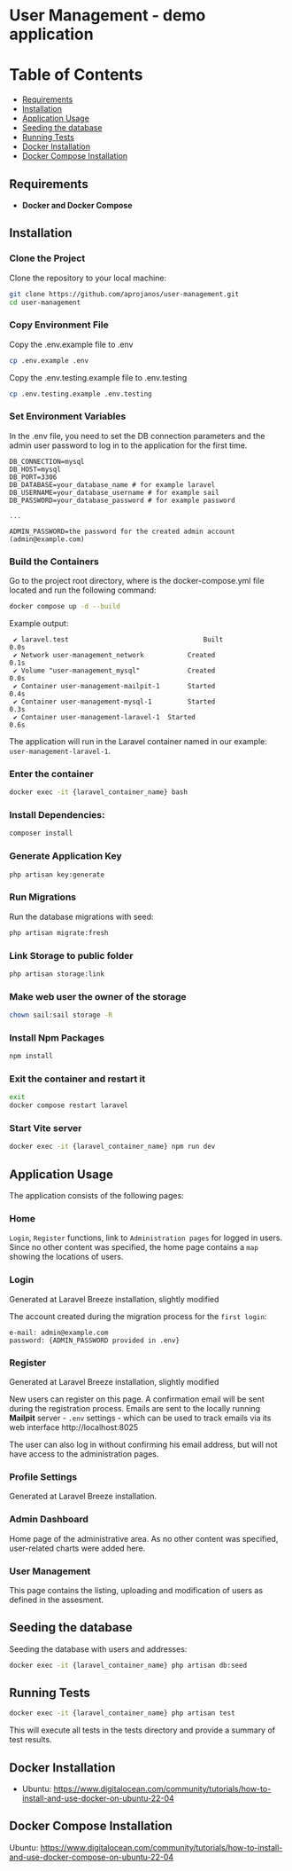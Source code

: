 # User Management - demo application

# Table of Contents

- [Requirements](#requirements)
- [Installation](#installation)
- [Application Usage](#application-usage)
- [Seeding the database](#seeding-the-database)
- [Running Tests](#running-tests)    
- [Docker Installation](#docker-installation)    
- [Docker Compose Installation](#docker-compose-installation)

## Requirements

- **Docker and Docker Compose**

## Installation

### Clone the Project

Clone the repository to your local machine:

```bash
git clone https://github.com/aprojanos/user-management.git
cd user-management
```

### Copy Environment File

Copy the .env.example file to .env

```bash
cp .env.example .env
```

Copy the .env.testing.example file to .env.testing
```bash
cp .env.testing.example .env.testing
```

### Set Environment Variables
In the .env file, you need to set the DB connection parameters and the admin user password to log in to the application for the first time.

```env
DB_CONNECTION=mysql
DB_HOST=mysql
DB_PORT=3306
DB_DATABASE=your_database_name # for example laravel
DB_USERNAME=your_database_username # for example sail
DB_PASSWORD=your_database_password # for example password

...

ADMIN_PASSWORD=the password for the created admin account (admin@example.com)
```

### Build the Containers

Go to the project root directory, where is the docker-compose.yml file located and run the following command:

```bash
docker compose up -d --build
```
Example output:
```
 ✔ laravel.test                                  Built                                                                                                                              0.0s 
 ✔ Network user-management_network           Created                                                                                                                            0.1s 
 ✔ Volume "user-management_mysql"            Created                                                                                                                            0.0s 
 ✔ Container user-management-mailpit-1       Started                                                                                                                            0.4s 
 ✔ Container user-management-mysql-1         Started                                                                                                                            0.3s 
 ✔ Container user-management-laravel-1  Started                                                                                                                            0.6s 

```

The application will run in the Laravel container named in our example: `user-management-laravel-1`.

### Enter the container
```bash
docker exec -it {laravel_container_name} bash
```

### Install Dependencies:

```bash
composer install
```

### Generate Application Key

```bash
php artisan key:generate
```


### Run Migrations

Run the database migrations with seed:

```bash
php artisan migrate:fresh
```

### Link Storage to public folder

```bash
php artisan storage:link
```
### Make web user the owner of the storage

```bash
chown sail:sail storage -R
```

### Install Npm Packages

```bash
npm install
```
### Exit the container and restart it
```bash
exit
docker compose restart laravel
```

### Start Vite server

```bash
docker exec -it {laravel_container_name} npm run dev
```
## Application Usage

The application consists of the following pages:

### Home

`Login`, `Register` functions, link to `Administration pages` for logged in users. 
Since no other content was specified, the home page contains a `map` showing the locations of users.

### Login

Generated at Laravel Breeze installation, slightly modified

The account created during the migration process for the `first login`:

```
e-mail: admin@example.com
password: {ADMIN_PASSWORD provided in .env}
```
### Register

Generated at Laravel Breeze installation, slightly modified

New users can register on this page. A confirmation email will be sent during the registration process. Emails are sent to the locally running **Mailpit** server - `.env` settings - which can be used to track emails via its web interface http://localhost:8025

The user can also log in without confirming his email address, but will not have access to the administration pages.

### Profile Settings

Generated at Laravel Breeze installation.

### Admin Dashboard

Home page of the administrative area. 
As no other content was specified, user-related charts were added here.

### User Management

This page contains the listing, uploading and modification of users as defined in the assesment.

## Seeding the database

Seeding the database with users and addresses:

```bash
docker exec -it {laravel_container_name} php artisan db:seed
```


## Running Tests

```bash
docker exec -it {laravel_container_name} php artisan test
```

This will execute all tests in the tests directory and provide a summary of test results.

## Docker Installation

- Ubuntu: https://www.digitalocean.com/community/tutorials/how-to-install-and-use-docker-on-ubuntu-22-04

## Docker Compose Installation

Ubuntu: https://www.digitalocean.com/community/tutorials/how-to-install-and-use-docker-compose-on-ubuntu-22-04
